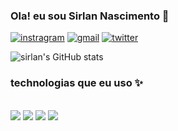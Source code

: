 ### Ola! eu sou Sirlan Nascimento 👋 

[![instragram](https://img.shields.io/badge/Instagram-E4405F?style=for-the-badge&logo=instagram&logoColor=white)](https://www.instagram.com/sirlan_ns/)
[![gmail](https://img.shields.io/badge/Gmail-D14836?style=for-the-badge&logo=gmail&logoColor=white
)](Sirlannascimento81@gmail.com)
[![twitter](https://img.shields.io/badge/Twitter-1DA1F2?style=for-the-badge&logo=twitter&logoColor=white
)](https://x.com/SirlanW)

![sirlan's GitHub stats](https://github-readme-stats.vercel.app/api?username=sirlanns&show_icons=true&theme=dracula)

### technologias que eu uso ✨

<div style="display: inline_block"><br/>
    <img aly="html5" src="https://img.shields.io/badge/HTML5-E34F26?style=for-the-badge&logo=html5&logoColor=white
    "/>
     <img aly="css" src="https://img.shields.io/badge/CSS3-1572B6?style=for-the-badge&logo=css3&logoColor=white
    "/>
     <img aly="html5" src="https://img.shields.io/badge/JavaScript-F7DF1E?style=for-the-badge&logo=javascript&logoColor=black
    "/>
     <img aly="html5" src="https://img.shields.io/badge/Python-14354C?style=for-the-badge&logo=python&logoColor=white
    "/>
</div>
